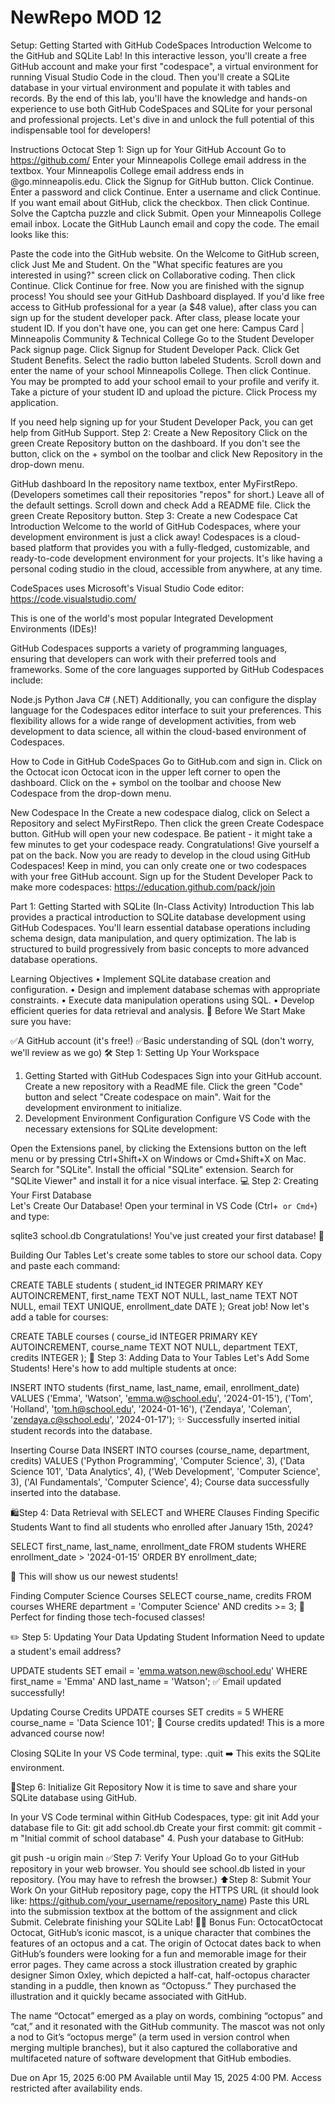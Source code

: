 # NewRepo MOD 12



Setup: Getting Started with GitHub CodeSpaces
Introduction
Welcome to the GitHub and SQLite Lab! In this interactive lesson, you'll create a free GitHub account and make your first "codespace", a virtual environment for running Visual Studio Code in the cloud. Then you'll create a SQLite database in your virtual environment and populate it with tables and records. By the end of this lab, you'll have the knowledge and hands-on experience to use both GitHub CodeSpaces and SQLite for your personal and professional projects. Let's dive in and unlock the full potential of this indispensable tool for developers!

Instructions
Octocat
Step 1: Sign up for Your GitHub Account
Go to https://github.com/
Enter your Minneapolis College email address in the textbox. Your Minneapolis College email address ends in @go.minneapolis.edu.
Click the Signup for GitHub button.
Click Continue.
Enter a password and click Continue.
Enter a username and click Continue.
If you want email about GitHub, click the checkbox. Then click Continue.
Solve the Captcha puzzle and click Submit.
Open your Minneapolis College email inbox.
Locate the GitHub Launch email and copy the code. The email looks like this:

Paste the code into the GitHub website.
On the Welcome to GitHub screen, click Just Me and Student.
On the "What specific features are you interested in using?" screen click on Collaborative coding. Then click Continue.
Click Continue for free.
Now you are finished with the signup process! You should see your GitHub Dashboard displayed.
If you'd like free access to GitHub professional for a year (a $48 value), after class you can sign up for the student developer pack.
After class, please locate your student ID. If you don't have one, you can get one here: Campus Card | Minneapolis Community & Technical College 
Go to the Student Developer Pack signup page.
Click Signup for Student Developer Pack.
Click Get Student Benefits.
Select the radio button labeled Students.
Scroll down and enter the name of your school Minneapolis College. Then click Continue.
You may be prompted to add your school email to your profile and verify it.
Take a picture of your student ID and upload the picture.
Click Process my application.

If you need help signing up for your Student Developer Pack, you can get help from GitHub Support.
Step 2: Create a New Repository
Click on the green Create Repository button on the dashboard. If you don't see the button, click on the + symbol on the toolbar and click New Repository in the drop-down menu.

GitHub dashboard
In the repository name textbox, enter MyFirstRepo. (Developers sometimes call their repositories "repos" for short.) Leave all of the default settings.
Scroll down and check Add a README file.
Click the green Create Repository button.
Step 3: Create a new Codespace
Cat
Introduction
Welcome to the world of GitHub Codespaces, where your development environment is just a click away! Codespaces is a cloud-based platform that provides you with a fully-fledged, customizable, and ready-to-code development environment for your projects. It's like having a personal coding studio in the cloud, accessible from anywhere, at any time.

CodeSpaces uses Microsoft's Visual Studio Code editor: https://code.visualstudio.com/

This is one of the world's most popular Integrated Development Environments (IDEs)!

GitHub Codespaces supports a variety of programming languages, ensuring that developers can work with their preferred tools and frameworks. Some of the core languages supported by GitHub Codespaces include:

Node.js
Python
Java
C# (.NET)
Additionally, you can configure the display language for the Codespaces editor interface to suit your preferences. This flexibility allows for a wide range of development activities, from web development to data science, all within the cloud-based environment of Codespaces.

How to Code in GitHub CodeSpaces
Go to GitHub.com and sign in.
Click on the Octocat icon Octocat icon in the upper left corner to open the dashboard.
Click on the + symbol on the toolbar and choose New Codespace from the drop-down menu.

New Codespace
In the Create a new codespace dialog, click on Select a Repository and select MyFirstRepo. Then click the green Create Codespace button.
GitHub will open your new codespace. Be patient - it might take a few minutes to get your codespace ready.
Congratulations! Give yourself a pat on the back. Now you are ready to develop in the cloud using GitHub Codespaces! Keep in mind, you can only create one or two codespaces with your free GitHub account. Sign up for the Student Developer Pack to make more codespaces: https://education.github.com/pack/join

Part 1: Getting Started with SQLite (In-Class Activity)
Introduction
This lab provides a practical introduction to SQLite database development using GitHub Codespaces. You'll learn essential database operations including schema design, data manipulation, and query optimization. The lab is structured to build progressively from basic concepts to more advanced database operations.

Learning Objectives
• Implement SQLite database creation and configuration.
• Design and implement database schemas with appropriate constraints.
• Execute data manipulation operations using SQL.
• Develop efficient queries for data retrieval and analysis.
🎒 Before We Start
Make sure you have:

✅A GitHub account (it's free!)
✅Basic understanding of SQL (don't worry, we'll review as we go)
🛠️ Step 1: Setting Up Your Workspace  
1. Getting Started with GitHub Codespaces
Sign into your GitHub account.
Create a new repository with a ReadME file.
Click the green "Code" button and select "Create codespace on main".
Wait for the development environment to initialize.
2. Development Environment Configuration
Configure VS Code with the necessary extensions for SQLite development:

Open the Extensions panel, by clicking the Extensions button on the left menu or by pressing Ctrl+Shift+X on Windows or Cmd+Shift+X on Mac.
Search for "SQLite".
Install the official "SQLite" extension.
Search for "SQLite Viewer" and install it for a nice visual interface.
💻 Step 2: Creating Your First Database  
Let's Create Our Database!
Open your terminal in VS Code (Ctrl+` or Cmd+`) and type:

sqlite3 school.db
Congratulations! You've just created your first database! 🎉

Building Our Tables
Let's create some tables to store our school data. Copy and paste each command:

CREATE TABLE students ( student_id INTEGER PRIMARY KEY AUTOINCREMENT, first_name TEXT NOT NULL, last_name TEXT NOT NULL, email TEXT UNIQUE, enrollment_date DATE );
Great job! Now let's add a table for courses:

CREATE TABLE courses ( course_id INTEGER PRIMARY KEY AUTOINCREMENT, course_name TEXT NOT NULL, department TEXT, credits INTEGER );
🎨 Step 3: Adding Data to Your Tables
Let's Add Some Students!
Here's how to add multiple students at once:

INSERT INTO students (first_name, last_name, email, enrollment_date)
VALUES ('Emma', 'Watson', 'emma.w@school.edu', '2024-01-15'),
('Tom', 'Holland', 'tom.h@school.edu', '2024-01-16'),
('Zendaya', 'Coleman', 'zendaya.c@school.edu', '2024-01-17');
✨ Successfully inserted initial student records into the database.

Inserting Course Data
INSERT INTO courses (course_name, department, credits)
VALUES ('Python Programming', 'Computer Science', 3),
('Data Science 101', 'Data Analytics', 4),
('Web Development', 'Computer Science', 3),
('AI Fundamentals', 'Computer Science', 4);
Course data successfully inserted into the database.

🛍️Step 4: Data Retrieval with SELECT and WHERE Clauses
Finding Specific Students
Want to find all students who enrolled after January 15th, 2024?

SELECT first_name, last_name, enrollment_date
FROM students
WHERE enrollment_date > '2024-01-15'
ORDER BY enrollment_date;
        
👀 This will show us our newest students!

Finding Computer Science Courses
SELECT course_name, credits FROM courses WHERE department = 'Computer Science' AND credits >= 3;
🎯 Perfect for finding those tech-focused classes!

✏️ Step 5: Updating Your Data
Updating Student Information
Need to update a student's email address?

UPDATE students
SET email = 'emma.watson.new@school.edu'
WHERE first_name = 'Emma' AND last_name = 'Watson';
✅ Email updated successfully!

Updating Course Credits
UPDATE courses
SET credits = 5
WHERE course_name = 'Data Science 101';
🌟 Course credits updated! This is a more advanced course now!

Closing SQLite
In your VS Code terminal, type:
.quit
➡️ This exits the SQLite environment. 

🐙Step 6: Initialize Git Repository
Now it is time to save and share your SQLite database using GitHub.

In your VS Code terminal within GitHub Codespaces, type:
git init
Add your database file to Git:
git add school.db
Create your first commit:
git commit -m "Initial commit of school database"
4. Push your database to GitHub:

git push -u origin main
✅Step 7: Verify Your Upload
Go to your GitHub repository in your web browser.
You should see school.db listed in your repository. (You may have to refresh the browser.)
⬆️Step 8: Submit Your Work
On your GitHub repository page, copy the HTTPS URL (it should look like: https://github.com/your_username/repository_name)
Paste this URL into the submission textbox at the bottom of the assignment and click Submit.
Celebrate finishing your SQLite Lab! 🎉😉
Bonus Fun: OctocatOctocat
Octocat, GitHub’s iconic mascot, is a unique character that combines the features of an octopus and a cat. The origin of Octocat dates back to when GitHub’s founders were looking for a fun and memorable image for their error pages. They came across a stock illustration created by graphic designer Simon Oxley, which depicted a half-cat, half-octopus character standing in a puddle, then known as “Octopuss.” They purchased the illustration and it quickly became associated with GitHub.

The name “Octocat” emerged as a play on words, combining “octopus” and “cat,” and it resonated with the GitHub community. The mascot was not only a nod to Git’s “octopus merge” (a term used in version control when merging multiple branches), but it also captured the collaborative and multifaceted nature of software development that GitHub embodies. 

Due on Apr 15, 2025 6:00 PM
Available until May 15, 2025 4:00 PM. Access restricted after availability ends.
